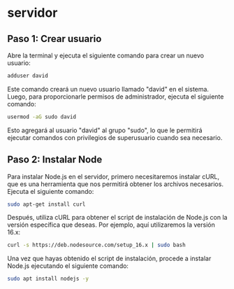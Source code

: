 # servidor

## Paso 1: Crear usuario

Abre la terminal y ejecuta el siguiente comando para crear un nuevo usuario:
```bash
adduser david
```

Este comando creará un nuevo usuario llamado "david" en el sistema.
Luego, para proporcionarle permisos de administrador, ejecuta el siguiente comando:
```bash
usermod -aG sudo david
```
Esto agregará al usuario "david" al grupo "sudo", lo que le permitirá ejecutar comandos con privilegios de superusuario cuando sea necesario.

## Paso 2: Instalar Node
Para instalar Node.js en el servidor, primero necesitaremos instalar cURL, que es una herramienta que nos permitirá obtener los archivos necesarios. Ejecuta el siguiente comando:
```bash
sudo apt-get install curl
```
Después, utiliza cURL para obtener el script de instalación de Node.js con la versión específica que deseas. Por ejemplo, aquí utilizaremos la versión 16.x:
```bash
curl -s https://deb.nodesource.com/setup_16.x | sudo bash
```
Una vez que hayas obtenido el script de instalación, procede a instalar Node.js ejecutando el siguiente comando:
```bash
sudo apt install nodejs -y
```

